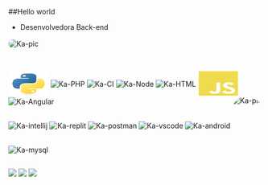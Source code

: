 ##Hello world
- Desenvolvedora Back-end
<div>
   <img align="center" alt="Ka-pic" height="150" style="border-radius:50px;" src="https://github-readme-stats.vercel.app/api?username=iamkarinams&rank_icon=github&title_color=E41D89&show_icons=true&icon_color=E41D89&border_color=FA37BD&layout=compact">
  </div>
  
  ##

<div style="display: inline_block"><br>
  <img align="center" alt="Ka-Python" height="50" width="80" src="https://raw.githubusercontent.com/devicons/devicon/master/icons/python/python-original.svg">
  <img align="center" alt="Ka-PHP" height="50" width="80" src="https://cdn.jsdelivr.net/gh/devicons/devicon@latest/icons/php/php-original.svg">
  <img align="center" alt="Ka-CI" height="50" width="80" src="https://cdn.jsdelivr.net/gh/devicons/devicon/icons/codeigniter/codeigniter-plain-wordmark.svg">
  <img align="center" alt="Ka-Node" height="50" width="80" src="https://cdn.jsdelivr.net/gh/devicons/devicon@latest/icons/nodejs/nodejs-plain-wordmark.svg">
  <img align="center" alt="Ka-HTML" height="50" width="80" src="https://cdn.jsdelivr.net/gh/devicons/devicon@latest/icons/html5/html5-original.svg">
  <img align="center" alt="Ka-Js" height="50" width="80" src="https://raw.githubusercontent.com/devicons/devicon/master/icons/javascript/javascript-plain.svg">
  <img align="center" alt="Ka-Angular" height="50" width="80" src="https://cdn.jsdelivr.net/gh/devicons/devicon@latest/icons/angular/angular-original.svg">
  
  <img align="right" alt="Ka-pic" height="150" style="border-radius:50px;" src="https://media.giphy.com/media/kZqbBT64ECtjy/giphy.gif">
  
</div>
  
  ##
 <div>
  <img align="center" alt="Ka-intellij" height="50" width="80" src="https://cdn.jsdelivr.net/gh/devicons/devicon@latest/icons/intellij/intellij-original.svg">
  <img align="center" alt="Ka-replit" height="50" width="80" src="https://cdn.jsdelivr.net/gh/devicons/devicon@latest/icons/replit/replit-plain-wordmark.svg"> 
  <img align="center" alt="Ka-postman" height="50" width="80" src="https://cdn.jsdelivr.net/gh/devicons/devicon@latest/icons/postman/postman-original.svg" >
  <img align="center" alt="Ka-vscode" height="50" width="80" src="https://cdn.jsdelivr.net/gh/devicons/devicon@latest/icons/vscode/vscode-original-wordmark.svg">
  <img align="center" alt="Ka-android" height="50" width="80" src="https://cdn.jsdelivr.net/gh/devicons/devicon@latest/icons/androidstudio/androidstudio-plain-wordmark.svg">
  </div>
  
  ##
  
   <div>
      
  <img align="center" alt="Ka-mysql" height="30" width="90" src="https://cdn.jsdelivr.net/gh/devicons/devicon@latest/icons/mysql/mysql-original.svg" >
  </div>
  
  ##
  
<div> 
  <a href="https://instagram.com/martinskms?igshid=YmMyMTA2M2Y=" target="_blank"><img src="https://img.shields.io/badge/-Instagram-%23E4405F?style=for-the-badge&logo=instagram&logoColor=white" target="_blank"></a>
  <a href="https://www.linkedin.com/in/karina-martins-souza-496a941b0" target="_blank"><img src="https://img.shields.io/badge/-LinkedIn-%230077B5?style=for-the-badge&logo=linkedin&logoColor=white" target="_blank"></a> 
  <a href = "mailto:martinsouzakarina28@gmail.com"><img src="https://img.shields.io/badge/-Gmail-%23333?style=for-the-badge&logo=gmail&logoColor=white" target="_blank"></a>

</div>
